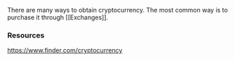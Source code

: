 There are many ways to obtain cryptocurrency. The most common way is to purchase it through [[Exchanges]]. 

### Resources
https://www.finder.com/cryptocurrency